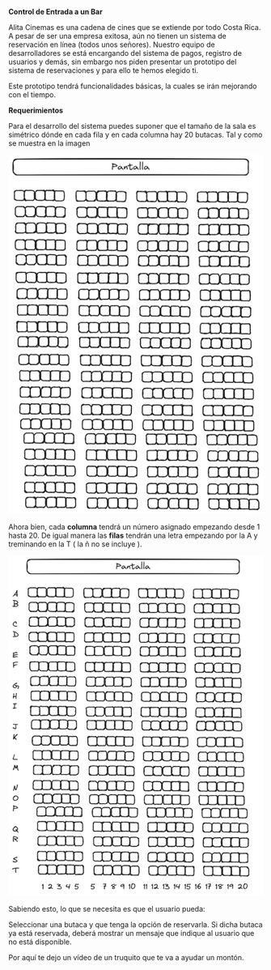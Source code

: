 **Control de Entrada a un Bar**

Alita Cinemas es una cadena de cines que se extiende por todo Costa Rica. A pesar de ser una empresa exitosa, aún no tienen un sistema de reservación en línea (todos unos señores). Nuestro equipo de desarrolladores se está encargando del sistema de pagos, registro de usuarios y demás, sin embargo nos piden presentar un prototipo del sistema de reservaciones y para ello te hemos elegido ti. 

Este prototipo tendrá funcionalidades básicas, la cuales se irán mejorando con el tiempo. 



**Requerimientos**

Para el desarrollo del sistema puedes suponer que el tamaño de la sala es simétrico dónde en cada fila y en cada columna hay 20 butacas. Tal y como se muestra en la imagen

<img  src="./img/1.png" />


Ahora bien, cada **columna** tendrá un número asignado empezando desde 1 hasta 
20. De igual manera las **filas** tendrán una letra empezando por la A y treminando en la T ( la ñ no se incluye ).

<img  src="./img/2.png" />


Sabiendo esto, lo que se necesita es que el usuario pueda:

Seleccionar una butaca y que tenga la opción de reservarla. Si dicha butaca ya está reservada, deberá mostrar un mensaje que indique al usuario que no está disponible. 


Por aquí te dejo un vídeo de un truquito que te va a ayudar un montón.
